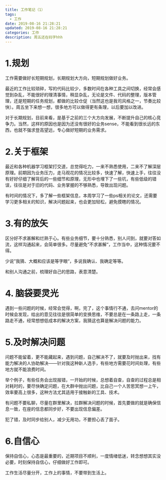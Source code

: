 ```yaml
---
title: 工作笔记（1）
tags:
  - 工作
date: 2019-08-16 21:28:21
updated: 2019-08-16 21:28:21
categories: 工作
description: 周五还在码字hhh
---
```


<!-- more -->

# 1.规划

工作需要做好长短期规划，长期规划大方向，短期规划做好业务。

最近的工作比较琐碎，写的代码比较少，多数时间在各种工具之间切换，经常会感觉到杂乱，不能很好的理清事情，稍显杂乱，无论是文件、代码的整理，版本管理，还是短期的任务规划，都做的比较仓促（当然这也是我司风格之一，节奏比较快）。周五坐下来想一想，很多地方可以做得更有条理，以后要加以改进。

对于长期规划，目前来看，是基于之前的三个大方向发展，不断提升自己的核心竞争力。当然，这样的原因也是因为还没有很好的业务sense，不能看到很长远的东西，也就不强求登高望远，专心做好短期的业务需求。

# 2.关于框架

最近和各种机器学习框架打交道，总觉得吃力，一来不熟悉使用，二来不了解深层原理。前期因为业务压力，走马观花的情况比较多，快速了解，快速上手，往往没有好好仔细了解背后的一些细节和原理，无形中也埋下了一些坑，有些低级的错误，往往是对于旧的代码、业务掌握的不够熟悉，导致出现问题。

有时间的情况下，多了解一些框架信息，本周学习了一些ps相关的论文，还需要学习更多相关的知识，解决问题起来，也会更加轻松，避免摸瞎的情况。

# 3.有的放矢

区分好不求甚解和烂熟于心。有些业务细节，要十分熟悉，别人问到，就要对答如流，这样沟通起来，会简单很多。尽量避免“不求甚解“，工作当中，这种情况要不得。

少说”我猜、大概和应该是等字眼“，多说我确认、我确定等等。

和别人沟通之前，梳理好自己的思路，表意清楚。

# 4. 脑袋要灵光

遇到一些问题的时候，经常会觉得，啊，完了，这个事情行不通，去问mentor的时候会发现，给出的意见往往是很简单的变换思维，不要总是在一条路上走，一条路走不通，经常想想低成本的解决方案，我猜这也算是解决问题的能力。

# 5.及时解决问题

问题不能留着，更不能藏起来，遇到问题，自己解决不了，就要及时抛出来，找有能力解决的人协助解决——针对我这种新人选手，有些地方需要花时间处理，有些地方就不能浪费时间。

举个例子，有些任务会出现报错，一开始的时候，总想着自查，自查的过程总是相对耗时的，要尽快确定问题，在大群中抛出问题，比自己一个人苦思冥想一上午，效率要高上很多，这种方法尤其适用于接触新的工具、技术。

有问题不要私聊，尽量在群里解决，拉群解决问题的时候，首先要做的就是确保信息一致，在座的信息都同步好，不要出现信息偏差。

犯了错，及时同步给别人，减少无用功，不要担心丢了面子。

# 6.自信心

保持自信心，心态是最重要的，近期项目不顺利，一度情绪低迷，转念想想其实没必要，时刻保持自信心，仔细做好工作即可。

工作生活尽量分开，工作上的事情，不要带到生活上。